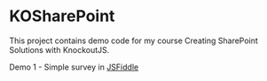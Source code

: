 # KOSharePoint

This project contains demo code for my course Creating SharePoint Solutions with KnockoutJS.

Demo 1 - Simple survey in [JSFiddle](http://jsfiddle.net/gh/get/library/pure/sympmarc/KOSharePoint/tree/master/Demo1/)